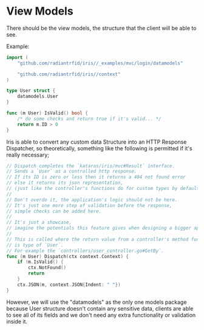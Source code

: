 # View Models

There should be the view models, the structure that the client will be able to see.

Example:

```go
import (
    "github.com/radiantrfid/iris//_examples/mvc/login/datamodels"

    "github.com/radiantrfid/iris//context"
)

type User struct {
    datamodels.User
}

func (m User) IsValid() bool {
    /* do some checks and return true if it's valid... */
    return m.ID > 0
}
```

Iris is able to convert any custom data Structure into an HTTP Response Dispatcher,
so theoretically, something like the following is permitted if it's really necessary;

```go
// Dispatch completes the `kataras/iris/mvc#Result` interface.
// Sends a `User` as a controlled http response.
// If its ID is zero or less then it returns a 404 not found error
// else it returns its json representation,
// (just like the controller's functions do for custom types by default).
//
// Don't overdo it, the application's logic should not be here.
// It's just one more step of validation before the response,
// simple checks can be added here.
//
// It's just a showcase,
// imagine the potentials this feature gives when designing a bigger application.
//
// This is called where the return value from a controller's method functions
// is type of `User`.
// For example the `controllers/user_controller.go#GetBy`.
func (m User) Dispatch(ctx context.Context) {
    if !m.IsValid() {
        ctx.NotFound()
        return
    }
    ctx.JSON(m, context.JSON{Indent: " "})
}
```

However, we will use the "datamodels" as the only one models package because
User structure doesn't contain any sensitive data, clients are able to see all of its fields
and we don't need any extra functionality or validation inside it.